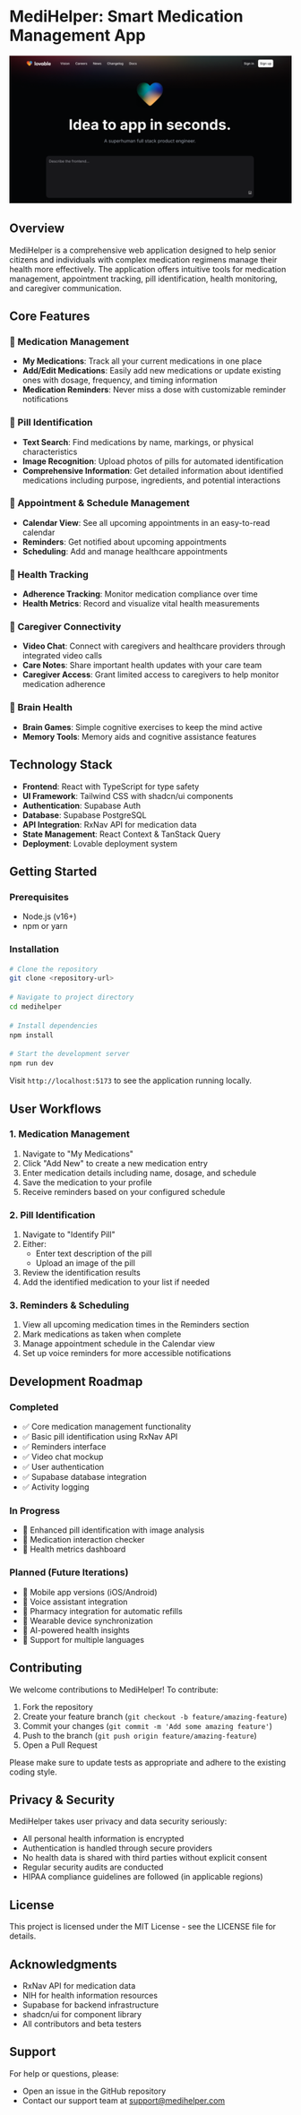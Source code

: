 
# MediHelper: Smart Medication Management App

![MediHelper Dashboard](public/og-image.png)

## Overview

MediHelper is a comprehensive web application designed to help senior citizens and individuals with complex medication regimens manage their health more effectively. The application offers intuitive tools for medication management, appointment tracking, pill identification, health monitoring, and caregiver communication.

## Core Features

### 🔹 Medication Management
- **My Medications**: Track all your current medications in one place
- **Add/Edit Medications**: Easily add new medications or update existing ones with dosage, frequency, and timing information
- **Medication Reminders**: Never miss a dose with customizable reminder notifications

### 🔹 Pill Identification
- **Text Search**: Find medications by name, markings, or physical characteristics
- **Image Recognition**: Upload photos of pills for automated identification
- **Comprehensive Information**: Get detailed information about identified medications including purpose, ingredients, and potential interactions

### 🔹 Appointment & Schedule Management
- **Calendar View**: See all upcoming appointments in an easy-to-read calendar
- **Reminders**: Get notified about upcoming appointments
- **Scheduling**: Add and manage healthcare appointments

### 🔹 Health Tracking
- **Adherence Tracking**: Monitor medication compliance over time
- **Health Metrics**: Record and visualize vital health measurements

### 🔹 Caregiver Connectivity
- **Video Chat**: Connect with caregivers and healthcare providers through integrated video calls
- **Care Notes**: Share important health updates with your care team
- **Caregiver Access**: Grant limited access to caregivers to help monitor medication adherence

### 🔹 Brain Health
- **Brain Games**: Simple cognitive exercises to keep the mind active
- **Memory Tools**: Memory aids and cognitive assistance features

## Technology Stack

- **Frontend**: React with TypeScript for type safety
- **UI Framework**: Tailwind CSS with shadcn/ui components
- **Authentication**: Supabase Auth
- **Database**: Supabase PostgreSQL
- **API Integration**: RxNav API for medication data
- **State Management**: React Context & TanStack Query
- **Deployment**: Lovable deployment system

## Getting Started

### Prerequisites
- Node.js (v16+)
- npm or yarn

### Installation

```sh
# Clone the repository
git clone <repository-url>

# Navigate to project directory
cd medihelper

# Install dependencies
npm install

# Start the development server
npm run dev
```

Visit `http://localhost:5173` to see the application running locally.

## User Workflows

### 1. Medication Management
1. Navigate to "My Medications"
2. Click "Add New" to create a new medication entry
3. Enter medication details including name, dosage, and schedule
4. Save the medication to your profile
5. Receive reminders based on your configured schedule

### 2. Pill Identification
1. Navigate to "Identify Pill"
2. Either:
   - Enter text description of the pill
   - Upload an image of the pill
3. Review the identification results
4. Add the identified medication to your list if needed

### 3. Reminders & Scheduling
1. View all upcoming medication times in the Reminders section
2. Mark medications as taken when complete
3. Manage appointment schedule in the Calendar view
4. Set up voice reminders for more accessible notifications

## Development Roadmap

### Completed
- ✅ Core medication management functionality
- ✅ Basic pill identification using RxNav API
- ✅ Reminders interface
- ✅ Video chat mockup
- ✅ User authentication
- ✅ Supabase database integration
- ✅ Activity logging

### In Progress
- 🔄 Enhanced pill identification with image analysis
- 🔄 Medication interaction checker
- 🔄 Health metrics dashboard

### Planned (Future Iterations)
- 📅 Mobile app versions (iOS/Android)
- 📅 Voice assistant integration
- 📅 Pharmacy integration for automatic refills
- 📅 Wearable device synchronization
- 📅 AI-powered health insights
- 📅 Support for multiple languages

## Contributing

We welcome contributions to MediHelper! To contribute:

1. Fork the repository
2. Create your feature branch (`git checkout -b feature/amazing-feature`)
3. Commit your changes (`git commit -m 'Add some amazing feature'`)
4. Push to the branch (`git push origin feature/amazing-feature`)
5. Open a Pull Request

Please make sure to update tests as appropriate and adhere to the existing coding style.

## Privacy & Security

MediHelper takes user privacy and data security seriously:

- All personal health information is encrypted
- Authentication is handled through secure providers
- No health data is shared with third parties without explicit consent
- Regular security audits are conducted
- HIPAA compliance guidelines are followed (in applicable regions)

## License

This project is licensed under the MIT License - see the LICENSE file for details.

## Acknowledgments

- RxNav API for medication data
- NIH for health information resources
- Supabase for backend infrastructure
- shadcn/ui for component library
- All contributors and beta testers

## Support

For help or questions, please:
- Open an issue in the GitHub repository
- Contact our support team at support@medihelper.com
